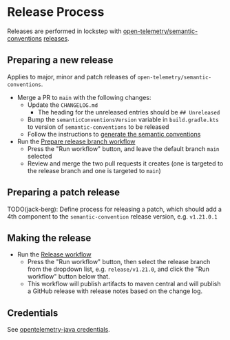 # Release Process

Releases are performed in lockstep
with [open-telemetry/semantic-conventions](https://github.com/open-telemetry/semantic-conventions) [releases](https://github.com/open-telemetry/semantic-conventions/releases).

## Preparing a new release

Applies to major, minor and patch releases of `open-telemetry/semantic-conventions`.

* Merge a PR to `main` with the following changes:
  * Update the `CHANGELOG.md`
    * The heading for the unreleased entries should be `## Unreleased`
  * Bump the `semanticConventionsVersion` variable in `build.gradle.kts` to version
    of `semantic-conventions` to be released
  * Follow the instructions
    to [generate the semantic conventions](README.md#generating-semantic-conventions)
* Run
  the [Prepare release branch workflow](https://github.com/open-telemetry/semantic-conventions-java/actions/workflows/prepare-release-branch.yml)
  * Press the "Run workflow" button, and leave the default branch `main` selected
  * Review and merge the two pull requests it creates (one is targeted to the release branch and one
    is targeted to `main`)

## Preparing a patch release

TODO(jack-berg): Define process for releasing a patch, which should add a 4th component to
the `semantic-convention` release version, e.g. `v1.21.0.1`

## Making the release

* Run
  the [Release workflow](https://github.com/open-telemetry/semantic-conventions-java/actions/workflows/release.yml)
  * Press the "Run workflow" button, then select the release branch from the dropdown list,
    e.g. `release/v1.21.0`, and click the "Run workflow" button below that.
  * This workflow will publish artifacts to maven central and will publish a GitHub release with
    release notes based on the change log.

## Credentials

See [opentelemetry-java credentials](https://github.com/open-telemetry/opentelemetry-java/blob/main/RELEASING.md#credentials).

